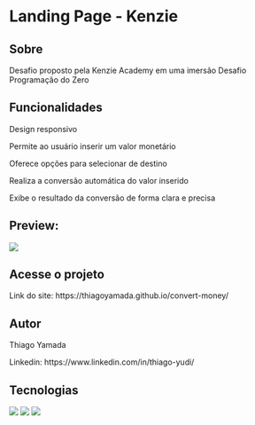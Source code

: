 <h1>Landing Page - Kenzie</h1>

<h2>Sobre</h2>
<p>Desafio proposto pela Kenzie Academy em uma imersão Desafio Programação do Zero</p>

<h2>Funcionalidades</h2>
<p>Design responsivo</p>
<p>Permite ao usuário inserir um valor monetário</p>
<p>Oferece opções para selecionar de destino</p>
<p>Realiza a conversão automática do valor inserido</p>
<p>Exibe o resultado da conversão de forma clara e precisa</p>

<h2>Preview:</h2>
<img src="./Captura de Tela 2025-03-14 às 22.32.13.png">

<h2>Acesse o projeto</h2>
<p>Link do site: https://thiagoyamada.github.io/convert-money/</p>

<h2>Autor</h2>
<p>Thiago Yamada</p>
<p>Linkedin: https://www.linkedin.com/in/thiago-yudi/</p>

## Tecnologias
<div>
  <img src="https://img.shields.io/badge/HTML-239120?style=for-the-badge&logo=html5&logoColor=white">
  <img src="https://img.shields.io/badge/CSS-239120?&style=for-the-badge&logo=css3&logoColor=white">
  <img src="https://img.shields.io/badge/JavaScript-F7DF1E?style=for-the-badge&logo=javascript&logoColor=black">
</div>
